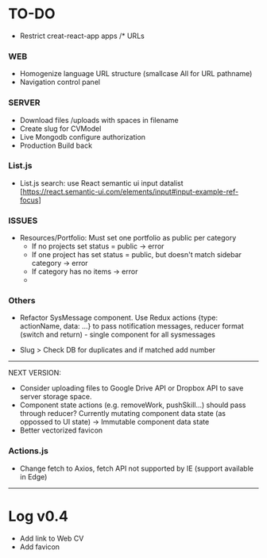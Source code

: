 TO-DO
======


- Restrict creat-react-app apps /* URLs

### WEB

- Homogenize language URL structure (smallcase All for URL pathname)
- Navigation control panel

### SERVER

- Download files /uploads with spaces in filename
- Create slug for CVModel
- Live Mongodb configure authorization
- Production Build back

### List.js

- List.js search: use React semantic ui input datalist [https://react.semantic-ui.com/elements/input#input-example-ref-focus]


### ISSUES

- Resources/Portfolio: Must set one portfolio as public per category
    +  If no projects set status = public -> error
    +  If one project has set status = public, but doesn't match sidebar category -> error
    +  If category has no items -> error
    +  

### Others

- Refactor SysMessage component. Use Redux actions {type: actionName, data: ...} to pass notification messages, reducer format (switch and return) - single component for all sysmessages

- Slug > Check DB for duplicates and if matched add number


***
NEXT VERSION:

- Consider uploading files to Google Drive API or Dropbox API to save server storage space.
- Component state actions (e.g. removeWork, pushSkill...) should pass through reducer? Currently mutating component data state (as oppossed to UI state) -> Immutable component data state
- Better vectorized favicon

### Actions.js

- Change fetch to Axios, fetch API not supported by IE (support available in Edge)

***

Log v0.4
======

- Add link to Web CV
- Add favicon